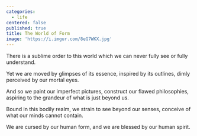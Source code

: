 ```yaml
---
categories:
  - life
centered: false
published: true
title: The World of Form
image: 'https://i.imgur.com/8eG7WKX.jpg'
---
```

There is a sublime order to this world
which we can never fully see
or fully understand.

Yet we are moved 
by glimpses of its essence,
inspired by its outlines,
dimly perceived
by our mortal eyes.

And so we paint 
our imperfect pictures,
construct our flawed philosophies,
aspiring to the grandeur
of what is just beyond us.

Bound in this bodily realm,
we strain to see 
beyond our senses,
conceive of what our minds
cannot contain.

We are cursed 
by our human form,
and we are blessed 
by our human spirit.


